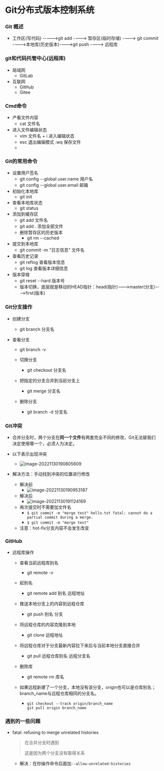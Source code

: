 # Git分布式版本控制系统

### Git 概述

* 工作区(写代码) ----->git add ----> 暂存区(临时存储) ----> git commit ---->本地库(历史版本)---->git push ----> 远程库

### git和代码托管中心(远程库)

* 局域网
  * GitLab
* 互联网
  * GitHub
  * Gitee

### Cmd命令

* 产看文件内容
  * cat 文件名
* 进入文件编辑状态
  * vim 文件名      + i        进入编辑状态
  * esc 退出编辑模式     :wq   保存文件
  * 

### Git的常用命令

* 设置用户签名
  * git config --global user.name 用户名
  * git config --global user.email 邮箱
* 初始化本地库
  * git init
* 查看本地库状态
  * git status
* 添加到缓存区
  * git add 文件名
  * git add .     添加全部文件
  * 删除暂存区的历史版本
    * git rm --cached <file>
* 提交到本地库
  * git commit -m "日志信息" 文件名
* 查看历史记录
  * git reflog	查看版本信息
  * git log      查看版本详细信息
* 版本穿梭
  * git reset --hard 版本号
  * 版本切换，底层就是移动的HEAD指针：head(指针)--->master(分支)---->first(版本)

### Git分支操作

* 创建分支

  * git branch 分支名
* 查看分支
  * git branch -v


  * 切换分支

    * git checkout 分支名
  * 把指定的分支合并到当前分支上

    * git merge 分支名
  * 删除分支

    * git branch -d 分支名



### Git冲突

* 合并分支时，两个分支在**同一个文件**有两套完全不同的修改，Git无法替我们决定使用哪一个，必须人为决定。
* 以下表示出现冲突
  * ![image-20221130190805609](C:\Users\LiuXiaoLong\AppData\Roaming\Typora\typora-user-images\image-20221130190805609.png)

* 解决方法：手动找到冲突的位置进行修改
  * 解决前
    * ![image-20221130190953187](C:\Users\LiuXiaoLong\AppData\Roaming\Typora\typora-user-images\image-20221130190953187.png)
  * 解决后
    * ![image-20221130191124169](C:\Users\LiuXiaoLong\AppData\Roaming\Typora\typora-user-images\image-20221130191124169.png)
  * 再次提交时不需要加文件名
    * ``$ git commit -m "merge test" hello.txt
      fatal: cannot do a partial commit during a merge.``
    * ``$ git commit -m "merge test"``
  * 注意：hot-fix分支内容不会发生改变

### GitHub

* 远程库操作

  * 查看当前远程库别名
    * git remote -v
  * 起别名
    * git remote add 别名 远程地址
  * 推送本地分支上的内容到远程仓库
    * git push 别名 分支
  * 将远程仓库的内容克隆到本地
    * git clone 远程地址
  * 将远程仓库对于分支最新内容拉下来后与当前本地分支直接合并
    * git pull 远程仓库别名 远程分支名

  * 删除库

    * git remote rm 库名

  * 如果远程新建了一个分支，本地没有该分支，origin也可以是仓库别名；branch_name与远程仓库相同的分支名。

    * ```
      git checkout --track origin/branch_name
      git pull origin branch_name
      ```



### 遇到的一些问题

* fatal: refusing to merge unrelated histories

  > 在合并分支时遇到
  >
  > 这是因为两个分支没有取得关系

  * 解决：在你操作命令后面加`--allow-unrelated-histories`